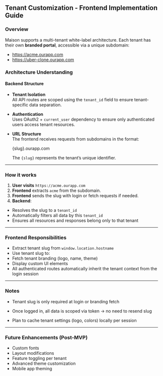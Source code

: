 ## Tenant Customization - Frontend Implementation Guide

### Overview
Maison supports a multi-tenant white-label architecture. Each tenant has their own **branded portal**, accessible via a unique subdomain:

- https://acme.ourapp.com
- https://uber-clone.ourapp.com

### Architecture Understanding

#### Backend Structure

- **Tenant Isolation**  
  All API routes are scoped using the `tenant_id` field to ensure tenant-specific data separation.

- **Authentication**  
  Uses OAuth2 + `current_user` dependency to ensure only authenticated users access tenant resources.

- **URL Structure**  
  The frontend receives requests from subdomains in the format:

  {slug}.ourapp.com

  The `{slug}` represents the tenant’s unique identifier.

---

### How it works

1. **User visits** `https://acme.ourapp.com`
2. **Frontend** extracts `acme` from the subdomain.
3. **Frontend** sends the slug with login or fetch requests if needed.
4. **Backend**:
 - Resolves the slug to a `tenant_id`
 - Automatically filters all data by this `tenant_id`
 - Ensures all resources and responses belong only to that tenant

---

### Frontend Responsibilities

- Extract tenant slug from `window.location.hostname`
- Use tenant slug to:
- Fetch tenant branding (logo, name, theme)
- Display custom UI elements
- All authenticated routes automatically inherit the tenant context from the login session

---
### Notes
- Tenant slug is only required at login or branding fetch

- Once logged in, all data is scoped via token → no need to resend slug

- Plan to cache tenant settings (logo, colors) locally per session
---

### Future Enhancements (Post-MVP)

- Custom fonts
- Layout modifications
- Feature toggling per tenant
- Advanced theme customization
- Mobile app theming